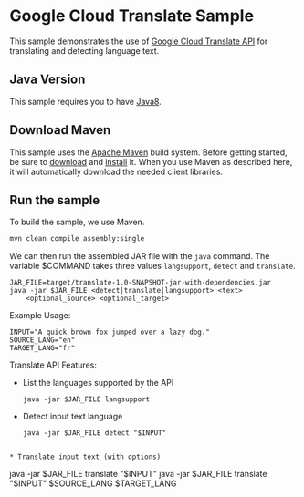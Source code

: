 # Google Cloud Translate Sample

This sample demonstrates the use of [Google Cloud Translate
API][Translate-Docs] for translating and detecting language text.

[Translate-Docs]: https://cloud.google.com/translate/docs/

## Java Version

This sample requires you to have
[Java8](https://docs.oracle.com/javase/8/docs/technotes/guides/install/install_overview.html).

## Download Maven

This sample uses the [Apache Maven][maven] build system. Before getting started,
be
sure to [download][maven-download] and [install][maven-install] it. When you use
Maven as described here, it will automatically download the needed client
libraries.

[maven]: https://maven.apache.org
[maven-download]: https://maven.apache.org/download.cgi
[maven-install]: https://maven.apache.org/install.html

## Run the sample

To build the sample, we use Maven.

```bash
mvn clean compile assembly:single
```

We can then run the assembled JAR file with the `java` command. The variable
$COMMAND takes three values `langsupport`, `detect` and `translate`.

```
JAR_FILE=target/translate-1.0-SNAPSHOT-jar-with-dependencies.jar
java -jar $JAR_FILE <detect|translate|langsupport> <text>
    <optional_source> <optional_target>
```

Example Usage:

```
INPUT="A quick brown fox jumped over a lazy dog."
SOURCE_LANG="en"
TARGET_LANG="fr"
```

Translate API Features:

 * List the languages supported by the API
   ```
   java -jar $JAR_FILE langsupport
   ```

 * Detect input text language
   ```
   java -jar $JAR_FILE detect "$INPUT"
  ```

 * Translate input text (with options)
   ```
   java -jar $JAR_FILE translate "$INPUT"
   java -jar $JAR_FILE translate "$INPUT" $SOURCE_LANG $TARGET_LANG
   ```
